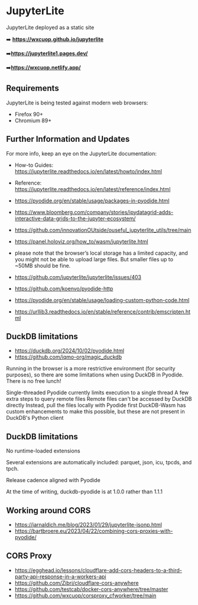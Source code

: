 # JupyterLite 

JupyterLite deployed as a static site

➡️ **https://wxcuop.github.io/jupyterlite**

➡️**https://jupyterlite1.pages.dev/**

➡️**https://wxcuop.netlify.app/**
## Requirements

JupyterLite is being tested against modern web browsers:

- Firefox 90+
- Chromium 89+

## Further Information and Updates

For more info, keep an eye on the JupyterLite documentation:

- How-to Guides: https://jupyterlite.readthedocs.io/en/latest/howto/index.html
- Reference: https://jupyterlite.readthedocs.io/en/latest/reference/index.html

- https://pyodide.org/en/stable/usage/packages-in-pyodide.html

- https://www.bloomberg.com/company/stories/ipydatagrid-adds-interactive-data-grids-to-the-jupyter-ecosystem/
- https://github.com/innovationOUtside/ouseful_jupyterlite_utils/tree/main

- https://panel.holoviz.org/how_to/wasm/jupyterlite.html
- please note that the browser’s local storage has a limited capacity, and you might not be able to upload large files. But smaller files up to ~50MB should be fine.

- https://github.com/jupyterlite/jupyterlite/issues/403
- https://github.com/koenvo/pyodide-http
- https://pyodide.org/en/stable/usage/loading-custom-python-code.html

- https://urllib3.readthedocs.io/en/stable/reference/contrib/emscripten.html

## DuckDB limitations
- https://duckdb.org/2024/10/02/pyodide.html
- https://github.com/iqmo-org/magic_duckdb

Running in the browser is a more restrictive environment (for security purposes), so there are some limitations when using DuckDB in Pyodide. There is no free lunch!

Single-threaded
Pyodide currently limits execution to a single thread
A few extra steps to query remote files
Remote files can't be accessed by DuckDB directly
Instead, pull the files locally with Pyodide first
DuckDB-Wasm has custom enhancements to make this possible, but these are not present in DuckDB's Python client


## DuckDB limitations
No runtime-loaded extensions

Several extensions are automatically included: parquet, json, icu, tpcds, and tpch.

Release cadence aligned with Pyodide

At the time of writing, duckdb-pyodide is at 1.0.0 rather than 1.1.1


## Working around CORS
- https://jarnaldich.me/blog/2023/01/29/jupyterlite-jsonp.html
- https://bartbroere.eu/2023/04/22/combining-cors-proxies-with-pyodide/

## CORS Proxy
- https://egghead.io/lessons/cloudflare-add-cors-headers-to-a-third-party-api-response-in-a-workers-api
- https://github.com/Zibri/cloudflare-cors-anywhere
- https://github.com/testcab/docker-cors-anywhere/tree/master
- https://github.com/wxcuop/corsproxy_cfworker/tree/main


